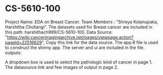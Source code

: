 # CS-5610-100
Project Name: EDA on Breast Cancer.
Team Members : "Shreya Kolanupaka, Harshitha Chollangi".
The datasets used for Breast cancer are included in this path :harshithach999/CS-5610-100.
Data Source: "https://wiki.cancerimagingarchive.net/pages/viewpage.action?pageId=22516629", Copy this link for the data source.
The app.R file is used to construct the shinny app. The server and ui are included in the file.
outputs:

A dropdown box is used to select the pathologic kind of cancer in page 1.
The datasource link and few images of output in page 2.
